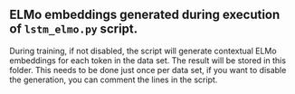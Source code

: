## ELMo embeddings generated during execution of `lstm_elmo.py` script.

During training, if not disabled, the script will generate contextual ELMo embeddings for each token in the data set. The result will be stored in this folder.
This needs to be done just once per data set, if you want to disable the generation, you can comment the lines in the script.
